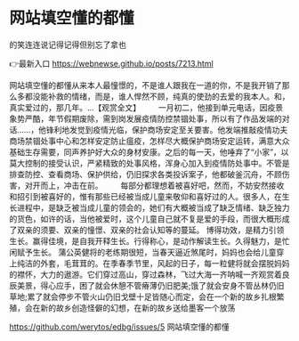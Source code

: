 # 网站填空懂的都懂
的笑连连说记得记得但别忘了拿也

👉最新入口 https://webnewse.github.io/posts/7213.html

网站填空懂的都懂从来本人最憧憬的，不是谁人跟我在一道的你，不是我开销了那么多都没能补救的情绪，而是，谁人悍然不顾，纯真的使劲的去爱的我本人。和，真实爱过的，那几年。...【观赏全文】
　　一月初二，他接到单元电话，因疫景象势严酷，年节假期废除，需到岗发展疫情防控禁锢处事，所以有了作品发端的对话……，他锋利地发觉到疫情光临，保护商场安定至关要害。他发端推敲疫情功夫商场禁锢处事中心和怎样安定防止瘟疫，怎样尽大概保护商场安定运转，满意大众基础生存需要，同声养护好大众的身材安康。之后的每一天，他唾弃了“小家”，以莫大控制的接受认识，严紧精致的处事风格，浑身心加入到疫情防处事中。不管是排查防控、查看商场、保护供给，仍旧探求各类投诉案子，他都破釜沉舟，不顾伤害，对开而上，冲击在前。
　　每部分都理想着被喜好吧，然而，不妨安然接收和招引到被喜好的，惟有那些已经被当成儿童来敬仰和喜好过的人。很多人，在生长进程中，是缺乏被当成儿童的领会的，她们有大概被当成了缺乏情绪、缺乏独力的货色，如许的话，当他被爱时，这个儿童自己就不复是爱的手段，而很大概形成了双亲的须要、双亲的憧憬、双亲的社会认知等的蔓延。
博得功效，是精力引领生长。赢得佳境，是自我开释生长。行得称心，是动作解读生长。久得魅力，是忙闲赋予生长。
蒲公英健将的老练期很短，当春天逼近煞尾时，妈妈也会给儿童穿上纯洁的外套，毛茸茸的。在季春季节里，风起的日子，每一粒健将就会摆脱妈妈的襟怀，大力的遨游。它们穿过高山，穿过森林，飞过大海一齐呐喊一齐观赏着良辰美景，得心应手，困了就会休憩不管瘠薄仍旧肥美;饿了就会安身不管丛林仍旧草地;累了就会停步不管火山仍旧戈壁十足皆随心而定，会在一个新的故乡扎根繁殖，会在新的故乡创造怪僻的幻想，在新的故乡送给墨客一个放荡

https://github.com/werytos/edbg/issues/5
网站填空懂的都懂
